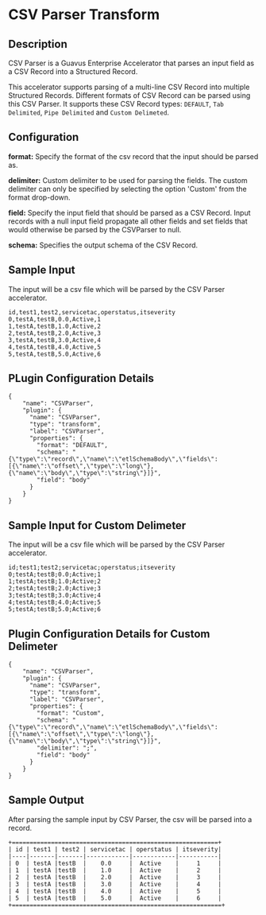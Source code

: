 # CSV Parser Transform


Description
-----------
CSV Parser is a Guavus Enterprise Accelerator that parses an input field as a CSV Record into a Structured Record. 

This accelerator supports parsing of a multi-line CSV Record into multiple Structured Records. Different formats of CSV Record can be parsed using this CSV Parser. It supports these CSV Record types: ``DEFAULT``, ``Tab Delimited``, ``Pipe Delimited`` and ``Custom Delimeted``.

Configuration
-------------
**format:** Specify the format of the csv record that the input should be parsed as.

**delimiter:** Custom delimiter to be used for parsing the fields. The custom delimiter can only be specified by 
selecting the option 'Custom' from the format drop-down.

**field:** Specify the input field that should be parsed as a CSV Record. 
Input records with a null input field propagate all other fields and set fields that
would otherwise be parsed by the CSVParser to null.

**schema:** Specifies the output schema of the CSV Record.

## Sample Input

The input will be a csv file which will be parsed by the CSV Parser accelerator.

    id,test1,test2,servicetac,operstatus,itseverity
    0,testA,testB,0.0,Active,1
    1,testA,testB,1.0,Active,2
    2,testA,testB,2.0,Active,3
    3,testA,testB,3.0,Active,4
    4,testA,testB,4.0,Active,5
    5,testA,testB,5.0,Active,6
    
## PLugin Configuration Details
    {
        "name": "CSVParser",
        "plugin": {
          "name": "CSVParser",
          "type": "transform",
          "label": "CSVParser",
          "properties": {
            "format": "DEFAULT",
            "schema": "{\"type\":\"record\",\"name\":\"etlSchemaBody\",\"fields\":[{\"name\":\"offset\",\"type\":\"long\"},{\"name\":\"body\",\"type\":\"string\"}]}",
            "field": "body"
          }
        }
    }
    
## Sample Input for Custom Delimeter

The input will be a csv file which will be parsed by the CSV Parser accelerator.

    id;test1;test2;servicetac;operstatus;itseverity
    0;testA;testB;0.0;Active;1
    1;testA;testB;1.0;Active;2
    2;testA;testB;2.0;Active;3
    3;testA;testB;3.0;Active;4
    4;testA;testB;4.0;Active;5
    5;testA;testB;5.0;Active;6
    
## Plugin Configuration Details for Custom Delimeter
    {
        "name": "CSVParser",
        "plugin": {
          "name": "CSVParser",
          "type": "transform",
          "label": "CSVParser",
          "properties": {
            "format": "Custom",
            "schema": "{\"type\":\"record\",\"name\":\"etlSchemaBody\",\"fields\":[{\"name\":\"offset\",\"type\":\"long\"},{\"name\":\"body\",\"type\":\"string\"}]}",
            "delimiter": ";",
            "field": "body"
          }
        }
    }
    
## Sample Output
After parsing the sample input by CSV Parser, the csv will be parsed into a record.

    +==========================================================+
    | id | test1 | test2 | servicetac | operstatus | itseverity|
    |----|-------|-------|------------|------------|-----------|
    | 0  | testA |testB  |    0.0     |  Active    |     1     |
    | 1  | testA |testB  |    1.0     |  Active    |     2     |
    | 2  | testA |testB  |    2.0     |  Active    |     3     |
    | 3  | testA |testB  |    3.0     |  Active    |     4     |
    | 4  | testA |testB  |    4.0     |  Active    |     5     |
    | 5  | testA |testB  |    5.0     |  Active    |     6     |
    +===========================================================+
